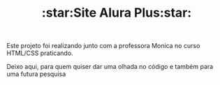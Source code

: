 <h1><center>:star:Site Alura Plus:star:</center></h1>
  
  
  &nbsp;
<p> Este projeto foi realizando junto com a professora Monica no curso HTML/CSS praticando.</p>
<p>Deixo aqui, para quem quiser dar uma olhada no código e também para uma futura pesquisa</p>

